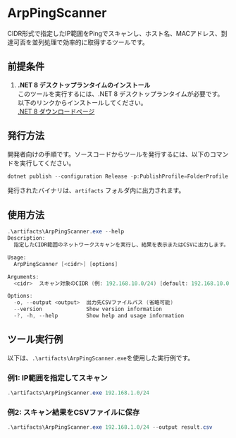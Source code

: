 # ArpPingScanner
CIDR形式で指定したIP範囲をPingでスキャンし、ホスト名、MACアドレス、到達可否を並列処理で効率的に取得するツールです。

## 前提条件
1. **.NET 8 デスクトップランタイムのインストール**  
   このツールを実行するには、.NET 8 デスクトップランタイムが必要です。以下のリンクからインストールしてください。  
   [.NET 8 ダウンロードページ](https://dotnet.microsoft.com/download/dotnet/8.0)

## 発行方法
開発者向けの手順です。ソースコードからツールを発行するには、以下のコマンドを実行してください。

```ps1
dotnet publish --configuration Release -p:PublishProfile=FolderProfile --output ".\artifacts" ".\src\ArpPingScanner\ArpPingScanner.csproj"
```

発行されたバイナリは、`artifacts` フォルダ内に出力されます。

## 使用方法
```ps1
.\artifacts\ArpPingScanner.exe --help
Description:
  指定したCIDR範囲のネットワークスキャンを実行し、結果を表示またはCSVに出力します。

Usage:
  ArpPingScanner [<cidr>] [options]

Arguments:
  <cidr>  スキャン対象のCIDR (例: 192.168.10.0/24) [default: 192.168.10.0/24]

Options:
  -o, --output <output>  出力先CSVファイルパス (省略可能)
  --version              Show version information
  -?, -h, --help         Show help and usage information
```

## ツール実行例
以下は、`.\artifacts\ArpPingScanner.exe`を使用した実行例です。

### 例1: IP範囲を指定してスキャン
```ps1
.\artifacts\ArpPingScanner.exe 192.168.1.0/24
```

### 例2: スキャン結果をCSVファイルに保存
```ps1
.\artifacts\ArpPingScanner.exe 192.168.1.0/24 --output result.csv
```
